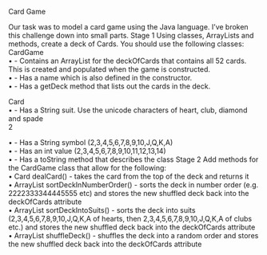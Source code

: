 
Card Game

Our task was to model a card game using the Java language. I’ve broken this challenge down 
into small parts.
Stage 1 
Using classes, ArrayLists and methods, create a deck of Cards. You should use the following 
classes:  
CardGame  
•  - Contains an ArrayList<Card> for the deckOfCards that contains all 52 cards. This is 
created and populated when the game is constructed.  
•  - Has a name which is also defined in the constructor.  
•  - Has a getDeck method that lists out the cards in the deck.  
 
Card  
•  - Has a String suit. Use the unicode characters of heart, club, diamond and spade  
2  
 
•  - Has a String symbol (2,3,4,5,6,7,8,9,10,J,Q,K,A)  
•  - Has an int value (2,3,4,5,6,7,8,9,10,11,12,13,14)  
•  - Has a toString method that describes the class 
Stage 2 
Add methods for the CardGame class that allow for the following:   
•  Card dealCard() - takes the card from the top of the deck and returns it  
•  ArrayList<Card> sortDeckInNumberOrder() - sorts the deck in number order (e.g. 
2222333344445555 etc) and stores the new shuffled deck back into the deckOfCards 
attribute  
•  ArrayList<Card> sortDeckIntoSuits() - sorts the deck into suits (2,3,4,5,6,7,8,9,10,J,Q,K,A 
of hearts, then 2,3,4,5,6,7,8,9,10,J,Q,K,A of clubs etc.) and stores the new shuffled deck 
back into the deckOfCards attribute  
•  ArrayList<Card> shuffleDeck() - shuffles the deck into a random order and stores the 
new shuffled deck back into the deckOfCards attribute 
